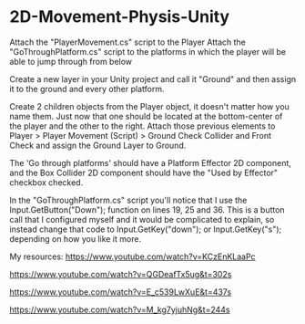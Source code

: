 # 2D-Movement-Physis-Unity

Attach the "PlayerMovement.cs" script to the Player
Attach the "GoThroughPlatform.cs" script to the platforms in which the player will be able to jump through from below

Create a new layer in your Unity project and call it "Ground" and then assign it to the ground and every other platform.

Create 2 children objects from the Player object, it doesn't matter how you name them. Just now that one should be located at the bottom-center of the player and the other to the right.
Attach those previous elements to Player > Player Movement (Script) > Ground Check Collider and Front Check and assign the Ground Layer to Ground. 

The 'Go through platforms' should have a Platform Effector 2D component, and the Box Collider 2D component should have the "Used by Effector" checkbox checked.

In the "GoThroughPlatform.cs" script you'll notice that I use the Input.GetButton("Down"); function on lines 19, 25 and 36. This is a button call that I configured myself and it would be complicated to explain, so instead change that code to Input.GetKey("down"); or Input.GetKey("s"); depending on how you like it more.

My resources:
https://www.youtube.com/watch?v=KCzEnKLaaPc

https://www.youtube.com/watch?v=QGDeafTx5ug&t=302s

https://www.youtube.com/watch?v=E_c539LwXuE&t=437s

https://www.youtube.com/watch?v=M_kg7yjuhNg&t=244s
